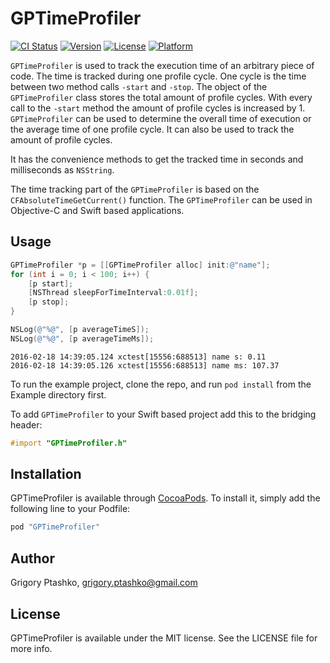 # GPTimeProfiler

[![CI Status](http://img.shields.io/travis/GrigoryPtashko/GPTimeProfiler.svg?style=flat)](https://travis-ci.org/GrigoryPtashko/GPTimeProfiler)
[![Version](https://img.shields.io/cocoapods/v/GPTimeProfiler.svg?style=flat)](http://cocoapods.org/pods/GPTimeProfiler)
[![License](https://img.shields.io/cocoapods/l/GPTimeProfiler.svg?style=flat)](http://cocoapods.org/pods/GPTimeProfiler)
[![Platform](https://img.shields.io/cocoapods/p/GPTimeProfiler.svg?style=flat)](http://cocoapods.org/pods/GPTimeProfiler)

`GPTimeProfiler` is used to track the execution time of an arbitrary piece of code. The time is tracked during one
profile cycle. One cycle is the time between two method calls `-start` and `-stop`. The object of the `GPTimeProfiler`
class stores the total amount of profile cycles. With every call to the `-start` method the amount of profile
cycles is increased by 1. `GPTimeProfiler` can be used to determine the overall time of execution or the average
time of one profile cycle. It can also be used to track the amount of profile cycles.

It has the convenience methods to get the tracked time in seconds and milliseconds as `NSString`.

The time tracking part of the `GPTimeProfiler` is based on the `CFAbsoluteTimeGetCurrent()` function.
The `GPTimeProfiler` can be used in Objective-C and Swift based applications.

## Usage

```objective-c
GPTimeProfiler *p = [[GPTimeProfiler alloc] init:@"name"];
for (int i = 0; i < 100; i++) {
    [p start];
    [NSThread sleepForTimeInterval:0.01f];
    [p stop];
}

NSLog(@"%@", [p averageTimeS]);
NSLog(@"%@", [p averageTimeMs]);
```

```console
2016-02-18 14:39:05.124 xctest[15556:688513] name s: 0.11
2016-02-18 14:39:05.126 xctest[15556:688513] name ms: 107.37
```

To run the example project, clone the repo, and run `pod install` from the Example directory first.

To add `GPTimeProfiler` to your Swift based project add this to the bridging header:

```objective-c
#import "GPTimeProfiler.h"
```

## Installation

GPTimeProfiler is available through [CocoaPods](http://cocoapods.org). To install
it, simply add the following line to your Podfile:

```ruby
pod "GPTimeProfiler"
```

## Author

Grigory Ptashko, grigory.ptashko@gmail.com

## License

GPTimeProfiler is available under the MIT license. See the LICENSE file for more info.
